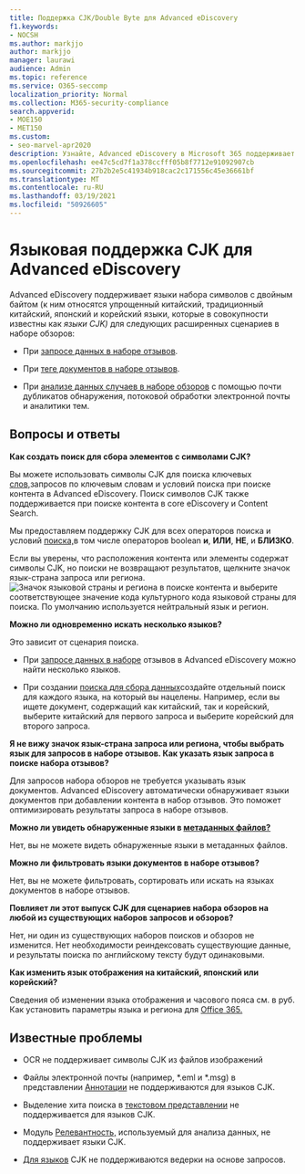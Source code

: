 ```yaml
---
title: Поддержка CJK/Double Byte для Advanced eDiscovery
f1.keywords:
- NOCSH
ms.author: markjjo
author: markjjo
manager: laurawi
audience: Admin
ms.topic: reference
ms.service: O365-seccomp
localization_priority: Normal
ms.collection: M365-security-compliance
search.appverid:
- MOE150
- MET150
ms.custom:
- seo-marvel-apr2020
description: Узнайте, Advanced eDiscovery в Microsoft 365 поддерживает китайский, японский и корейский (CJK) языки, в которых используется набор символов с двойным байтом.
ms.openlocfilehash: ee47c5cd7f1a378ccfff05b8f7712e91092907cb
ms.sourcegitcommit: 27b2b2e5c41934b918cac2c171556c45e36661bf
ms.translationtype: MT
ms.contentlocale: ru-RU
ms.lasthandoff: 03/19/2021
ms.locfileid: "50926605"
---
```

# <a name="cjk-language-support-for-advanced-ediscovery"></a>Языковая поддержка CJK для Advanced eDiscovery

Advanced eDiscovery поддерживает языки набора символов с двойным байтом (к ним относятся упрощенный китайский, традиционный китайский, японский и корейский языки, которые в совокупности известны как *языки CJK)* для следующих расширенных сценариев в наборе обзоров:

- При [запросе данных в наборе отзывов](review-set-search.md).

- При [теге документов в наборе отзывов](tagging-documents.md).

- При [анализе данных случаев в наборе обзоров](analyzing-data-in-review-set.md) с помощью почти дубликатов обнаружения, потоковой обработки электронной почты и аналитики тем.

## <a name="frequently-asked-questions"></a>Вопросы и ответы

**Как создать поиск для сбора элементов с символами CJK?**

Вы можете использовать символы CJK для поиска ключевых [слов,](building-search-queries.md#keyword-searches)запросов по ключевым словам и условий поиска при поиске контента в Advanced eDiscovery. [](keyword-queries-and-search-conditions.md) Поиск символов CJK также поддерживается при поиске контента в core eDiscovery и Content Search.

Мы предоставляем поддержку CJK для всех операторов поиска и условий [поиска,](keyword-queries-and-search-conditions.md#search-conditions)в том числе операторов boolean **и**, **ИЛИ**, **НЕ**, и **БЛИЗКО**. [](keyword-queries-and-search-conditions.md#search-operators)

Если вы уверены, что расположения контента или элементы содержат символы CJK, но поиски не возвращают результатов, щелкните значок язык-страна запроса или региона. ![Значок языковой страны и региона в поиске контента](../media/8d4b60c8-e1f1-40f9-88ae-ee2a7eca0886.png) и выберите соответствующее значение кода культурного кода языковой страны для поиска. По умолчанию используется нейтральный язык и регион.

**Можно ли одновременно искать несколько языков?**

Это зависит от сценария поиска.

- При [запросе данных в наборе](review-set-search.md) отзывов в Advanced eDiscovery можно найти несколько языков.

- При создании [поиска для сбора данных](create-search-to-collect-data.md)создайте отдельный поиск для каждого языка, на который вы нацелены. Например, если вы ищете документ, содержащий как китайский, так и корейский, выберите китайский для первого запроса и выберите корейский для второго запроса.

**Я не вижу значок язык-страна запроса или региона, чтобы выбрать язык для запросов в наборе отзывов. Как указать язык запроса в поиске набора отзывов?**

Для запросов набора обзоров не требуется указывать язык документов. Advanced eDiscovery автоматически обнаруживает языки документов при добавлении контента в набор отзывов. Это поможет оптимизировать результаты запроса в наборе отзывов.

**Можно ли увидеть обнаруженные языки в [метаданных файлов?](view-documents-in-review-set.md#file-metadata)**

Нет, вы не можете видеть обнаруженные языки в метаданных файлов.

**Можно ли фильтровать языки документов в наборе отзывов?**

Нет, вы не можете фильтровать, сортировать или искать на языках документов в наборе отзывов.

**Повлияет ли этот выпуск CJK для сценариев набора обзоров на любой из существующих наборов запросов и обзоров?**

Нет, ни один из существующих наборов поисков и обзоров не изменится. Нет необходимости реиндексовать существующие данные, и результаты поиска по английскому тексту будут одинаковыми.

**Как изменить язык отображения на китайский, японский или корейский?**

Сведения об изменении языка отображения и часового пояса см. в руб. Как установить параметры языка и региона для [Office 365.](/office365/troubleshoot/access-management/set-language-and-region)

## <a name="known-issues"></a>Известные проблемы

- OCR не поддерживает символы CJK из файлов изображений

- Файлы электронной почты (например, *.eml и *.msg) в представлении [Аннотации](view-documents-in-review-set.md#annotate-view) не поддерживаются для языков CJK.

- Выделение хита поиска в [текстовом представлении](view-documents-in-review-set.md#text-view) не поддерживается для языков CJK.

- Модуль [Релевантность,](using-relevance.md) используемый для анализа данных, не поддерживает языки CJK.

- [Для языков](managing-holds.md#manage-non-custodial-holds) CJK не поддерживаются ведерки на основе запросов.